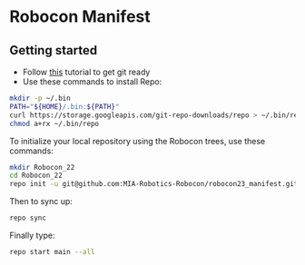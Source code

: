 # Robocon Manifest

## Getting started
- Follow [this](https://docs.github.com/en/authentication/connecting-to-github-with-ssh/generating-a-new-ssh-key-and-adding-it-to-the-ssh-agent) tutorial to get git ready
- Use these commands to install Repo:
```bash
mkdir -p ~/.bin
PATH="${HOME}/.bin:${PATH}"
curl https://storage.googleapis.com/git-repo-downloads/repo > ~/.bin/repo
chmod a+rx ~/.bin/repo
```
To initialize your local repository using the Robocon trees, use these commands:
```bash
mkdir Robocon_22
cd Robocon_22
repo init -u git@github.com:MIA-Robotics-Robocon/robocon23_manifest.git -b main
```
Then to sync up:
```bash
repo sync
```
Finally type:
```bash
repo start main --all
```
